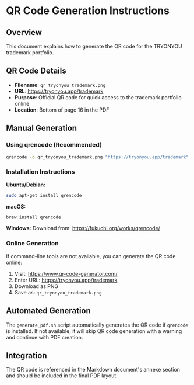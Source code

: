 # QR Code Generation Instructions

## Overview
This document explains how to generate the QR code for the TRYONYOU trademark portfolio.

## QR Code Details
- **Filename**: `qr_tryonyou_trademark.png`
- **URL**: https://tryonyou.app/trademark
- **Purpose**: Official QR code for quick access to the trademark portfolio online
- **Location**: Bottom of page 16 in the PDF

## Manual Generation

### Using qrencode (Recommended)
```bash
qrencode -o qr_tryonyou_trademark.png "https://tryonyou.app/trademark"
```

### Installation Instructions

**Ubuntu/Debian:**
```bash
sudo apt-get install qrencode
```

**macOS:**
```bash
brew install qrencode
```

**Windows:**
Download from: https://fukuchi.org/works/qrencode/

### Online Generation
If command-line tools are not available, you can generate the QR code online:
1. Visit: https://www.qr-code-generator.com/
2. Enter URL: https://tryonyou.app/trademark
3. Download as PNG
4. Save as: `qr_tryonyou_trademark.png`

## Automated Generation
The `generate_pdf.sh` script automatically generates the QR code if `qrencode` is installed.
If not available, it will skip QR code generation with a warning and continue with PDF creation.

## Integration
The QR code is referenced in the Markdown document's annexe section and should be included in the final PDF layout.
